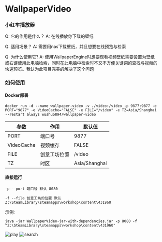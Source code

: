 # WallpaperVideo

### 小红车播放器

Q: 它的作用是什么？ A: 在线播放你下载的壁纸

Q: 适用场景？ A: 需要用nas下载壁纸，并且想要在线预览与检索

Q: 为什么使用它? A: 使用WallpaperEngine时想要观看视频壁纸需要设置为壁纸或右键使用此电脑检索，同时在此电脑中检索时不又不方便关键词的查找与视频的快速预览。我认为此项目完美的解决了这个问题

### 如何使用

#### Docker部署

`docker run -d --name wallpaper-video -v ./video:/video -p 9877:9877 -e PORT="9877" -e VideoCache="FALSE" -e FILE="/video" -e TZ=Asia/Shanghai --restart always wushuo894/wallpaper-video`

| 参数         | 作用     | 默认值           |
|------------|--------|---------------|
| PORT       | 端口号    | 9877          |
| VideoCache | 视频缓存   | FALSE         |
| FILE       | 创意工坊位置 | /video        |
| TZ         | 时区     | Asia/Shanghai |

#### 直接运行

`-p --port 端口号 默认 8080`

`-f --file 创意工坊的位置 默认 Z:\SteamLibrary\steamapps\workshop\content\431960`

示例:

`java -jar WallpaperVideo-jar-with-dependencies.jar -p 8080 -f "Z:\SteamLibrary\steamapps\workshop\content\431960"`

![play](https://github.com/wushuo894/WallpaperVideo/raw/master/image/play.png)
![search](https://github.com/wushuo894/WallpaperVideo/raw/master/image/search.png)


